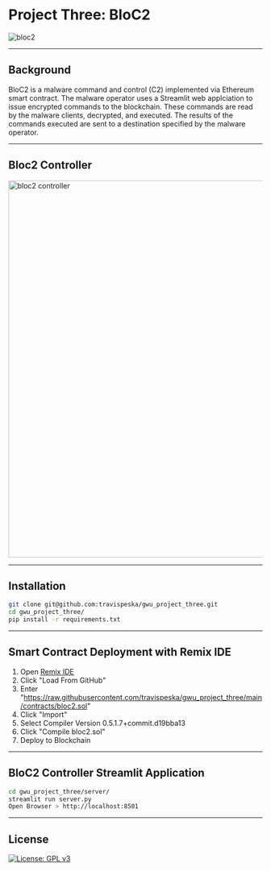 # Project Three: BloC2
![bloc2](https://user-images.githubusercontent.com/25112189/188766237-26706310-1e7f-42b5-b6df-fb76c6309b57.jpg)

---

## Background
BloC2 is a malware command and control (C2) implemented via Ethereum smart contract.
The malware operator uses a Streamlit web applciation to issue encrypted commands to the blockchain.  These commands are read by the malware clients, decrypted, and executed.  The results of the commands executed are sent to a destination specified by the malware operator.

---

## Bloc2 Controller
<img width="749" alt="bloc2 controller" src="https://user-images.githubusercontent.com/25112189/190848216-0b4c3a8c-ca92-4e58-9b58-89ec791e352d.png">

---

## Installation

```sh
git clone git@github.com:travispeska/gwu_project_three.git
cd gwu_project_three/
pip install -r requirements.txt
```

---

## Smart Contract Deployment with Remix IDE
1. Open [Remix IDE](https://remix.ethereum.org/)
2. Click "Load From GitHub"
3. Enter "https://raw.githubusercontent.com/travispeska/gwu_project_three/main/contracts/bloc2.sol"
4. Click "Import"
5. Select Compiler Version 0.5.1.7+commit.d19bba13
6. Click "Compile bloc2.sol"
7. Deploy to Blockchain

---

## BloC2 Controller Streamlit Application

```sh
cd gwu_project_three/server/
streamlit run server.py
Open Browser > http://localhost:8501
```

---

## License

[![License: GPL v3](https://img.shields.io/badge/License-GPLv3-blue.svg)](https://www.gnu.org/licenses/gpl-3.0)
